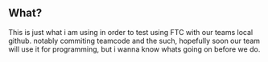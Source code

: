 ## What?
This is just what i am using in order to test using FTC with our teams local github. notably commiting teamcode and the such, hopefully soon our team will use it for programming, but i wanna know whats going on before we do.
